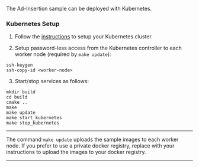 
The Ad-Insertion sample can be deployed with Kubernetes. 

### Kubernetes Setup

1. Follow the [instructions](https://kubernetes.io/docs/setup) to setup your Kubernetes cluster.  

2. Setup password-less access from the Kubernetes controller to each worker node (required by ```make update```):   

```
ssh-keygen
ssh-copy-id <worker-node>
```

3. Start/stop services as follows:   

```
mkdir build
cd build
cmake ..
make
make update
make start_kubernetes
make stop_kubernetes
```

---

The command ```make update``` uploads the sample images to each worker node. If you prefer to use a private docker registry, replace with your instructions to upload the images to your docker registry.   

---

